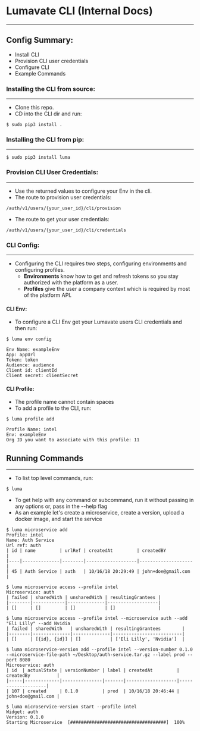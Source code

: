 # Lumavate CLI (Internal Docs)
___
## Config Summary:
* Install CLI
* Provision CLI user credentials
* Configure CLI
* Example Commands

### Installing the CLI from source:
---
* Clone this repo.
* CD into the CLI dir and run:
```
$ sudo pip3 install .
```

### Installing the CLI from pip:
---
```
$ sudo pip3 install luma
```

### Provision CLI User Credentials:
---
* Use the returned values to configure your Env in the cli.
* The route to provision user credentials:
```
/auth/v1/users/{your_user_id}/cli/provision
```
* The route to get your user credentials:
```
/auth/v1/users/{your_user_id}/cli/credentials
```

### CLI Config:
---
* Configuring the CLI requires two steps, configuring environments and configuring profiles.
    * **Environments** know how to get and refresh tokens so you stay authorized with the platform as a user.
    * **Profiles** give the user a company context which is required by most of the platform API.

#### CLI Env:
* To configure a CLI Env get your Lumavate users CLI credentials and then run:
```
$ luma env config

Env Name: exampleEnv
App: appUrl
Token: token
Audience: audience
Client id: clientId
Client secret: clientSecret
```

#### CLI Profile:
* The profile name cannot contain spaces
* To add a profile to the CLI, run:
```
$ luma profile add

Profile Name: intel
Env: exampleEnv
Org ID you want to associate with this profile: 11
```

## Running Commands
___
* To list top level commands, run:
```
$ luma
```
* To get help with any command or subcommand, run it without passing in any options or, pass in the --help flag
* As an example let's create a microservice, create a version, upload a docker image, and start the service

```
$ luma microservice add
Profile: intel
Name: Auth Service
Url ref: auth
| id | name         | urlRef | createdAt         | createdBY          |
|----|--------------|--------|-------------------|--------------------|
| 45 | Auth Service | auth   | 10/16/18 20:29:49 | john+doe@gmail.com |

$ luma microservice access --profile intel
Microservice: auth
| failed | sharedWith | unsharedWith | resultingGrantees |
|--------|------------|--------------|-------------------|
| []     | []         | []           | []                |

$ luma microservice access --profile intel --microservice auth --add "Eli Lilly" --add Nvidia
| failed | sharedWith   | unsharedWith | resultingGrantees        |
|--------|--------------|--------------|--------------------------|
| []     | [{id}, {id}] | []           | ['Eli Lilly', 'Nvidia']  |

$ luma microservice-version add --profile intel --version-number 0.1.0 --microservice-file-path ~/Desktop/auth-service.tar.gz --label prod --port 8080
Microservice: auth
| id  | actualState | versionNumber | label | createdAt         | createdBy          |
|-----|-------------|---------------|-------|-------------------|--------------------|
| 107 | created     | 0.1.0         | prod  | 10/16/18 20:46:44 | john+doe@gmail.com |

$ luma microservice-version start --profile intel
Widget: auth
Version: 0.1.0
Starting Microservice  [####################################]  100%
```
